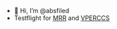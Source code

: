 - 👋 Hi, I’m @absfiled
- Testflight for [MRR](../../../mrr) and [VPERCCS](../../../vperccs)


<!---

- 👀 I’m interested in ...
- 🌱 I’m currently learning ...
- 💞️ I’m looking to collaborate on ...
- 📫 How to reach me ...

absfiled/absfiled is a ✨ special ✨ repository because its `README.md` (this file) appears on your GitHub profile.
You can click the Preview link to take a look at your changes.
--->
